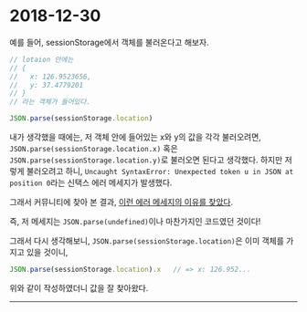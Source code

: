 # 2018-12-30

예를 들어, sessionStorage에서 객체를 불러온다고 해보자.
```js
// lotaion 안에는 
// {
//   x: 126.9523656, 
//   y: 37.4779201
// }
// 라는 객체가 들어있다.

JSON.parse(sessionStorage.location)
```

내가 생각했을 때에는, 저 객체 안에 들어있는 x와 y의 값을 각각 불러오려면, `JSON.parse(sessionStorage.location.x)` 혹은 `JSON.parse(sessionStorage.location.y)`로 불러오면 된다고 생각했다. 하지만 저렇게 불러오려고 하니, `Uncaught SyntaxError: Unexpected token u in JSON at position 0`라는 신택스 에러 메세지가 발생했다.

그래서 커뮤니티에 찾아 본 결과, [이런 에러 메세지의 이유를 찾았다](https://stackoverflow.com/questions/46613243/uncaught-syntaxerror-unexpected-token-u-in-json-at-position-0).

즉, 저 메세지는 `JSON.parse(undefined)`이나 마찬가지인 코드였던 것이다!

그래서 다시 생각해보니, `JSON.parse(sessionStorage.location)`은 이미 객체를 가지고 있을 것이니, 
```js
JSON.parse(sessionStorage.location).x   // => x: 126.952...
```
위와 같이 작성하였더니 값을 잘 찾아왔다.

---

